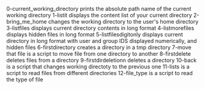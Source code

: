 0-current_working_directory prints the absolute path name of the current working directory
1-listit displays the content list of your current directory
2-bring_me_home changes the working directory to the user's home directory
3-listfiles displays current directory contents in long format
4-listmorefiles displays hidden files in long format
5-listfilesdigitonly displays current directory in long format with user and group IDS displayed numerically, and hidden files
6-firstdirectory creates a directory in a tmp directory
7-move that file is a script to move file from one directory to another
8-firstdelete deletes files from a directory
9-firstdirdeletionn deletes a directory
10-back is a script that changes working directoty to the previous one
11-lists is a script to read files from different directories
12-file_type is a script to read the type of file

